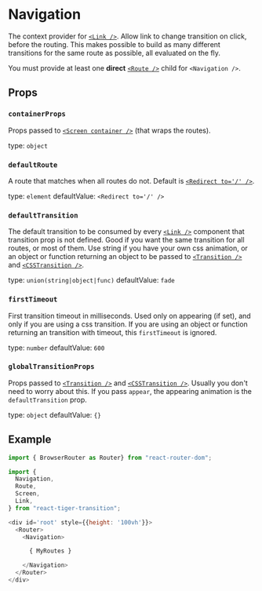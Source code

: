 # Navigation

The context provider for [`<Link />`](/docs/link). Allow link to change
transition on click, before the routing. This makes possible to build as
many different transitions for the same route as possible, all evaluated
on the fly.

You must provide at least one **direct** [`<Route />`](/docs/route) child
for `<Navigation />`.

## Props
### `containerProps`

Props passed to [`<Screen container />`](/docs/screen) (that wraps the
routes).

type: `object`


### `defaultRoute`

A route that matches when all routes do not. Default is
[`<Redirect to='/' />`](https://reacttraining.com/react-router/web/api/Redirect).

type: `element`
defaultValue: `<Redirect to='/' />`


### `defaultTransition`

The default transition to be consumed by every [`<Link />`](/docs/link)
component that transition prop is not defined. Good if you want the same
transition for all routes, or most of them. Use string if you have your
own css animation, or an object or function returning an object to be
passed to [`<Transition />`](https://reactcommunity.org/react-transition-group/transition)
and [`<CSSTransition />`](https://reactcommunity.org/react-transition-group/css-transition).

type: `union(string|object|func)`
defaultValue: `fade`


### `firstTimeout`

First transition timeout in milliseconds. Used only on appearing (if set),
and only if you are using a css transition. If you are using an object
or function returning an transition with timeout, this `firstTimeout` is
ignored.

type: `number`
defaultValue: `600`


### `globalTransitionProps`

Props passed to [`<Transition />`](https://reactcommunity.org/react-transition-group/transition)
and [`<CSSTransition />`](https://reactcommunity.org/react-transition-group/css-transition).
Usually you don't need to worry about this. If you pass `appear`, the
appearing animation is the `defaultTransition` prop.

type: `object`
defaultValue: `{}`



## Example
```javascript
import { BrowserRouter as Router} from "react-router-dom";

import {
  Navigation,
  Route,
  Screen,
  Link,
} from "react-tiger-transition";

<div id='root' style={{height: '100vh'}}>
  <Router>
    <Navigation>

      { MyRoutes }

    </Navigation>
  </Router>
</div>
```

